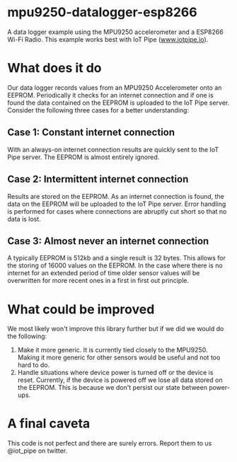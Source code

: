 # mpu9250-datalogger-esp8266
A data logger example using the MPU9250 accelerometer and a ESP8266 Wi-Fi Radio.  This example works best with IoT Pipe (www.iotpipe.io).

# What does it do
Our data logger records values from an MPU9250 Accelerometer onto an EEPROM.  Periodically it checks for an internet connection and if one is found the data contained on the EEPROM is uploaded to the IoT Pipe server.  Consider the following three cases for a better understanding:

## Case 1: Constant internet connection
With an always-on internet connection results are quickly sent to the IoT Pipe server.  The EEPROM is almost entirely ignored.

## Case 2: Intermittent internet connection
Results are stored on the EEPROM.  As an internet connection is found, the data on the EEPROM will be uploaded to the IoT Pipe server.  Error handling is performed for cases where connections are abruptly cut short so that no data is lost.

## Case 3: Almost never an internet connection
A typically EEPROM is 512kb and a single result is 32 bytes.  This allows for the storing of 16000 values on the EEPROM.  In the case where there is no internet for an extended period of time older sensor values will be overwritten for more recent ones in a first in first out principle.

# What could be improved
We most likely won't improve this library further but if we did we would do the following:
1. Make it more generic.  It is currently tied closely to the MPU9250.  Making it more generic for other sensors would be useful and not too hard to do.
2. Handle situations where device power is turned off or the device is reset.  Currently, if the device is powered off we lose all data stored on the EEPROM.  This is because we don't persist our state between power-ups.

# A final caveta
This code is not perfect and there are surely errors.  Report them to us @iot_pipe on twitter.  
